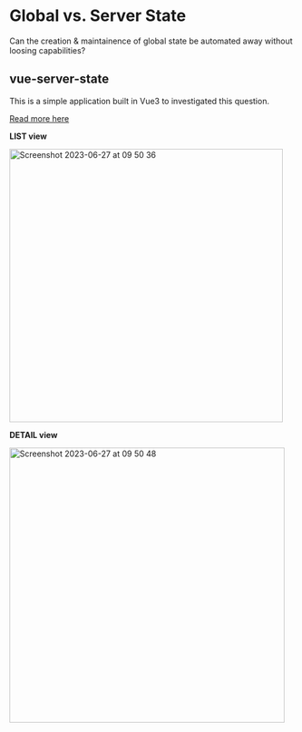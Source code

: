 # Global vs. Server State
Can the creation & maintainence of global state be automated away without loosing capabilities?

## vue-server-state
This is a simple application built in Vue3 to investigated this question.

[Read more here](https://journal.huet.info/global_vs_server_state)

**LIST view**

<img width="482" alt="Screenshot 2023-06-27 at 09 50 36" src="https://github.com/ianhuet/vue-server-state/assets/1751927/fef33449-ce8d-4cf4-b097-ca5629f90d77">

**DETAIL view**

<img width="485" alt="Screenshot 2023-06-27 at 09 50 48" src="https://github.com/ianhuet/vue-server-state/assets/1751927/bc00b75a-a8ec-4dcf-bc5a-48a86d73ada8">

